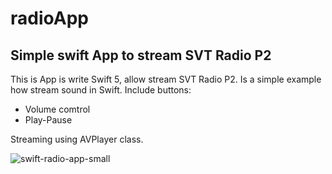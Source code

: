 # radioApp
## Simple swift App to stream SVT Radio P2 

This is App is write Swift 5, allow stream SVT Radio P2. Is a simple example how stream sound in Swift.
Include buttons:

* Volume comtrol
* Play-Pause

Streaming using AVPlayer class.

![swift-radio-app-small](https://user-images.githubusercontent.com/7523384/108477011-fbc95700-7292-11eb-975d-a843ece20c66.png)





